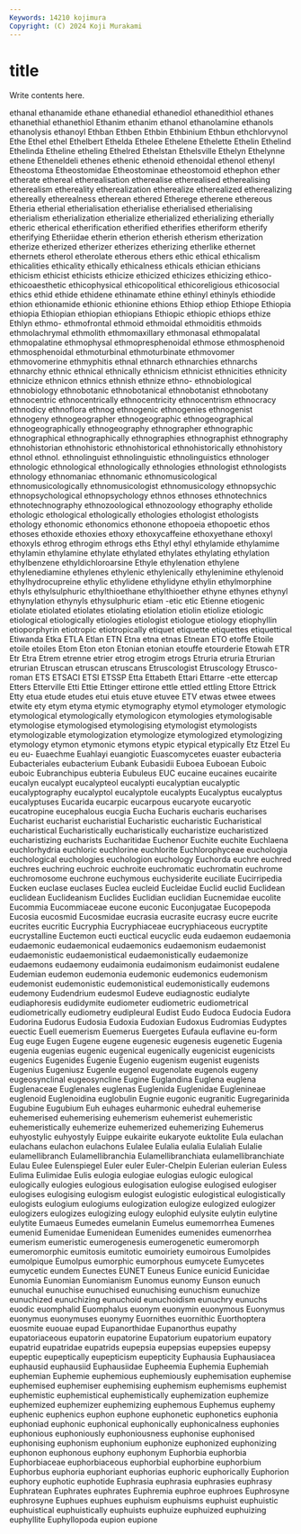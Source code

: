 ```yaml
---
Keywords: 14210 kojimura
Copyright: (C) 2024 Koji Murakami
---
```


# title

Write contents here.




ethanal ethanamide ethane ethanedial ethanediol ethanedithiol ethanes ethanethial ethanethiol Ethanim
ethanim ethanol ethanolamine ethanols ethanolysis ethanoyl Ethban Ethben Ethbin Ethbinium
Ethbun ethchlorvynol Ethe Ethel ethel Ethelbert Ethelda Ethelee Ethelene Ethelette
Ethelin Ethelind Ethelinda Etheline etheling Ethelred Ethelstan Ethelsville Ethelyn Ethelynne
ethene Etheneldeli ethenes ethenic ethenoid ethenoidal ethenol ethenyl Etheostoma Etheostomidae
Etheostominae etheostomoid ethephon ether etherate ethereal etherealisation etherealise etherealised etherealising
etherealism ethereality etherealization etherealize etherealized etherealizing ethereally etherealness etherean ethered
Etherege etherene ethereous Etheria etherial etherialisation etherialise etherialised etherialising etherialism
etherialization etherialize etherialized etherializing etherially etheric etherical etherification etherified etherifies
etheriform etherify etherifying Etheriidae etherin etherion etherish etherism etherization etherize
etherized etherizer etherizes etherizing etherlike ethernet ethernets etherol etherolate etherous
ethers ethic ethical ethicalism ethicalities ethicality ethically ethicalness ethicals ethician
ethicians ethicism ethicist ethicists ethicize ethicized ethicizes ethicizing ethico- ethicoaesthetic
ethicophysical ethicopolitical ethicoreligious ethicosocial ethics ethid ethide ethidene ethinamate ethine
ethinyl ethinyls ethiodide ethion ethionamide ethionic ethionine ethions Ethiop ethiop
Ethiope Ethiopia ethiopia Ethiopian ethiopian ethiopians Ethiopic ethiopic ethiops ethize
Ethlyn ethmo- ethmofrontal ethmoid ethmoidal ethmoiditis ethmoids ethmolachrymal ethmolith ethmomaxillary
ethmonasal ethmopalatal ethmopalatine ethmophysal ethmopresphenoidal ethmose ethmosphenoid ethmosphenoidal ethmoturbinal ethmoturbinate
ethmovomer ethmovomerine ethmyphitis ethnal ethnarch ethnarchies ethnarchs ethnarchy ethnic ethnical
ethnically ethnicism ethnicist ethnicities ethnicity ethnicize ethnicon ethnics ethnish ethnize
ethno- ethnobiological ethnobiology ethnobotanic ethnobotanical ethnobotanist ethnobotany ethnocentric ethnocentrically ethnocentricity
ethnocentrism ethnocracy ethnodicy ethnoflora ethnog ethnogenic ethnogenies ethnogenist ethnogeny ethnogeographer
ethnogeographic ethnogeographical ethnogeographically ethnogeography ethnographer ethnographic ethnographical ethnographically ethnographies ethnographist
ethnography ethnohistorian ethnohistoric ethnohistorical ethnohistorically ethnohistory ethnol ethnol. ethnolinguist ethnolinguistic
ethnolinguistics ethnologer ethnologic ethnological ethnologically ethnologies ethnologist ethnologists ethnology ethnomaniac
ethnomanic ethnomusicological ethnomusicologically ethnomusicologist ethnomusicology ethnopsychic ethnopsychological ethnopsychology ethnos ethnoses
ethnotechnics ethnotechnography ethnozoological ethnozoology ethography etholide ethologic ethological ethologically ethologies
ethologist ethologists ethology ethonomic ethonomics ethonone ethopoeia ethopoetic ethos ethoses
ethoxide ethoxies ethoxy ethoxycaffeine ethoxyethane ethoxyl ethoxyls ethrog ethrogim ethrogs
eths Ethyl ethyl ethylamide ethylamime ethylamin ethylamine ethylate ethylated ethylates
ethylating ethylation ethylbenzene ethyldichloroarsine Ethyle ethylenation ethylene ethylenediamine ethylenes ethylenic
ethylenically ethylenimine ethylenoid ethylhydrocupreine ethylic ethylidene ethylidyne ethylin ethylmorphine ethyls
ethylsulphuric ethylthioethane ethylthioether ethyne ethynes ethynyl ethynylation ethynyls ethysulphuric etiam
-etic etic Etienne etiogenic etiolate etiolated etiolates etiolating etiolation etiolin
etiolize etiologic etiological etiologically etiologies etiologist etiologue etiology etiophyllin etioporphyrin
etiotropic etiotropically etiquet etiquette etiquettes etiquettical Etiwanda Etka ETLA Etlan
ETN Etna etna etnas Etnean ETO etoffe Etoile etoile etoiles
Etom Eton eton Etonian etonian etouffe etourderie Etowah ETR Etr
Etra Etrem etrenne etrier etrog etrogim etrogs Etruria etruria Etrurian
etrurian Etruscan etruscan etruscans Etruscologist Etruscology Etrusco-roman ETS ETSACI ETSI
ETSSP Etta Ettabeth Ettari Ettarre -ette ettercap Etters Etterville Etti
Ettie Ettinger ettirone ettle ettled ettling Ettore Ettrick Etty etua
etude etudes etui etuis etuve etuvee ETV etwas etwee etwees
etwite ety etym etyma etymic etymography etymol etymologer etymologic etymological
etymologically etymologicon etymologies etymologisable etymologise etymologised etymologising etymologist etymologists etymologizable
etymologization etymologize etymologized etymologizing etymology etymon etymonic etymons etypic etypical
etypically Etz Etzel Eu eu eu- Euaechme Euahlayi euangiotic Euascomycetes
euaster eubacteria Eubacteriales eubacterium Eubank Eubasidii Euboea Euboean Euboic euboic
Eubranchipus eubteria Eubuleus EUC eucaine eucaines eucairite eucalyn eucalypt eucalypteol
eucalypti eucalyptian eucalyptic eucalyptography eucalyptol eucalyptole eucalypts Eucalyptus eucalyptus eucalyptuses
Eucarida eucarpic eucarpous eucaryote eucaryotic eucatropine eucephalous eucgia Eucha Eucharis
eucharis eucharises Eucharist eucharist eucharistial Eucharistic eucharistic Eucharistical eucharistical Eucharistically
eucharistically eucharistize eucharistized eucharistizing eucharists Eucharitidae Euchenor Euchite euchite Euchlaena
euchlorhydria euchloric euchlorine euchlorite Euchlorophyceae euchologia euchological euchologies euchologion euchology
Euchorda euchre euchred euchres euchring euchroic euchroite euchromatic euchromatin euchrome
euchromosome euchrone euchymous euchysiderite euciliate Eucirripedia Eucken euclase euclases Euclea
eucleid Eucleidae Euclid euclid Euclidean euclidean Euclideanism Euclides Euclidian euclidian
Eucnemidae eucolite Eucommia Eucommiaceae eucone euconic Euconjugatae Eucopepoda Eucosia eucosmid
Eucosmidae eucrasia eucrasite eucrasy eucre eucrite eucrites eucritic Eucryphia Eucryphiaceae
eucryphiaceous eucryptite eucrystalline Euctemon eucti euctical eucyclic euda eudaemon eudaemonia
eudaemonic eudaemonical eudaemonics eudaemonism eudaemonist eudaemonistic eudaemonistical eudaemonistically eudaemonize eudaemons
eudaemony eudaimonia eudaimonism eudaimonist eudalene Eudemian eudemon eudemonia eudemonic eudemonics
eudemonism eudemonist eudemonistic eudemonistical eudemonistically eudemons eudemony Eudendrium eudesmol Eudeve
eudiagnostic eudialyte eudiaphoresis eudidymite eudiometer eudiometric eudiometrical eudiometrically eudiometry eudipleural
Eudist Eudo Eudoca Eudocia Eudora Eudorina Eudorus Eudosia Eudoxia Eudoxian
Eudoxus Eudromias Eudyptes euectic Euell euemerism Euemerus Euergetes Eufaula euflavine
eu-form Eug euge Eugen Eugene eugene eugenesic eugenesis eugenetic Eugenia
eugenia eugenias eugenic eugenical eugenically eugenicist eugenicists eugenics Eugenides Eugenie
Eugenio eugenism eugenist eugenists Eugenius Eugeniusz Eugenle eugenol eugenolate eugenols
eugeny eugeosynclinal eugeosyncline Eugine Euglandina Euglena euglena Euglenaceae Euglenales euglenas
Euglenida Euglenidae Euglenineae euglenoid Euglenoidina euglobulin Eugnie eugonic eugranitic Eugregarinida
Eugubine Eugubium Euh euhages euharmonic euhedral euhemerise euhemerised euhemerising euhemerism
euhemerist euhemeristic euhemeristically euhemerize euhemerized euhemerizing Euhemerus euhyostylic euhyostyly Euippe
eukairite eukaryote euktolite Eula eulachan eulachans eulachon eulachons Eulalee Eulalia
eulalia Eulaliah Eulalie eulamellibranch Eulamellibranchia Eulamellibranchiata eulamellibranchiate Eulau Eulee Eulenspiegel
Euler euler Euler-Chelpin Eulerian eulerian Euless Eulima Eulimidae Eulis eulogia
eulogiae eulogias eulogic eulogical eulogically eulogies eulogious eulogisation eulogise eulogised
eulogiser eulogises eulogising eulogism eulogist eulogistic eulogistical eulogistically eulogists eulogium
eulogiums eulogization eulogize eulogized eulogizer eulogizers eulogizes eulogizing eulogy eulophid
eulysite eulytin eulytine eulytite Eumaeus Eumedes eumelanin Eumelus eumemorrhea Eumenes
eumenid Eumenidae Eumenidean Eumenides eumenides eumenorrhea eumerism eumeristic eumerogenesis eumerogenetic
eumeromorph eumeromorphic eumitosis eumitotic eumoiriety eumoirous Eumolpides eumolpique Eumolpus eumorphic
eumorphous eumycete Eumycetes eumycetic eundem Eunectes EUNET Euneus Eunice eunicid
Eunicidae Eunomia Eunomian Eunomianism Eunomus eunomy Eunson eunuch eunuchal eunuchise
eunuchised eunuchising eunuchism eunuchize eunuchized eunuchizing eunuchoid eunuchoidism eunuchry eunuchs
euodic euomphalid Euomphalus euonym euonymin euonymous Euonymus euonymus euonymuses euonymy
Euornithes euornithic Euorthoptera euosmite euouae eupad Eupanorthidae Eupanorthus eupathy eupatoriaceous
eupatorin eupatorine Eupatorium eupatorium eupatory eupatrid eupatridae eupatrids eupepsia eupepsias
eupepsies eupepsy eupeptic eupeptically eupepticism eupepticity Euphausia Euphausiacea euphausid euphausiid
Euphausiidae Eupheemia Euphemia Euphemiah euphemian Euphemie euphemious euphemiously euphemisation euphemise
euphemised euphemiser euphemising euphemism euphemisms euphemist euphemistic euphemistical euphemistically euphemization
euphemize euphemized euphemizer euphemizing euphemous Euphemus euphemy euphenic euphenics euphon
euphone euphonetic euphonetics euphonia euphoniad euphonic euphonical euphonically euphonicalness euphonies
euphonious euphoniously euphoniousness euphonise euphonised euphonising euphonism euphonium euphonize euphonized
euphonizing euphonon euphonous euphony euphonym Euphorbia euphorbia Euphorbiaceae euphorbiaceous euphorbial
euphorbine euphorbium Euphorbus euphoria euphoriant euphorias euphoric euphorically Euphorion euphory
euphotic euphotide Euphrasia euphrasia euphrasies euphrasy Euphratean Euphrates euphrates Euphremia
euphroe euphroes Euphrosyne euphrosyne Euphues euphues euphuism euphuisms euphuist euphuistic
euphuistical euphuistically euphuists euphuize euphuized euphuizing euphyllite Euphyllopoda eupion eupione
